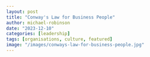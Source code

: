 ```yaml
---
layout: post
title: "Conway's Law for Business People"
author: michael-robinson
date: "2023-12-10"
categories: [leadership]
tags: [organisations, culture, featured]
image: "/images/conways-law-for-business-people.jpg"
---
```

